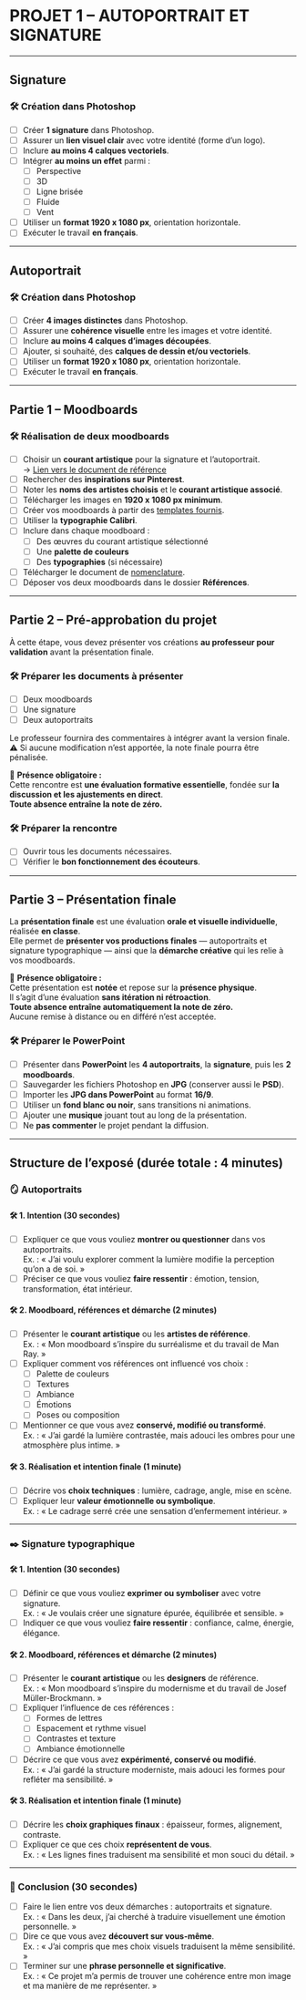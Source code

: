 # PROJET 1 – AUTOPORTRAIT ET SIGNATURE

---

## Signature

### 🛠️ Création dans Photoshop
- [ ] Créer **1 signature** dans Photoshop.
- [ ] Assurer un **lien visuel clair** avec votre identité (forme d’un logo).
- [ ] Inclure **au moins 4 calques vectoriels**.
- [ ] Intégrer **au moins un effet** parmi :
  - [ ] Perspective  
  - [ ] 3D  
  - [ ] Ligne brisée  
  - [ ] Fluide  
  - [ ] Vent
- [ ] Utiliser un **format 1920 x 1080 px**, orientation horizontale.
- [ ] Exécuter le travail **en français**.

---

## Autoportrait

### 🛠️ Création dans Photoshop
- [ ] Créer **4 images distinctes** dans Photoshop.
- [ ] Assurer une **cohérence visuelle** entre les images et votre identité.
- [ ] Inclure **au moins 4 calques d’images découpées**.
- [ ] Ajouter, si souhaité, des **calques de dessin et/ou vectoriels**.
- [ ] Utiliser un **format 1920 x 1080 px**, orientation horizontale.
- [ ] Exécuter le travail **en français**.

---

## Partie 1 – Moodboards

### 🛠️ Réalisation de deux moodboards
- [ ] Choisir un **courant artistique** pour la signature et l’autoportrait.  
  → [Lien vers le document de référence](https://cmontmorency365-my.sharepoint.com/:p:/g/personal/flpilote_cmontmorency_qc_ca/EbWlYrtLqN1Mlf0xWOwJArEB92yLuuZ_LoN2-32pD9rcwQ?e=d63kE3)
- [ ] Rechercher des **inspirations sur Pinterest**.
- [ ] Noter les **noms des artistes choisis** et le **courant artistique associé**.
- [ ] Télécharger les images en **1920 x 1080 px minimum**.
- [ ] Créer vos moodboards à partir des [templates fournis](https://cmontmorency365-my.sharepoint.com/:f:/g/personal/flpilote_cmontmorency_qc_ca/EgMWAkBvYPJKspzsmGFOrqABp__7LcDgB9KLSWMrT_QmXw?e=c4R2Of).
- [ ] Utiliser la **typographie Calibri**.
- [ ] Inclure dans chaque moodboard :
  - [ ] Des œuvres du courant artistique sélectionné  
  - [ ] Une **palette de couleurs**  
  - [ ] Des **typographies** (si nécessaire)
- [ ] Télécharger le document de [nomenclature](https://cmontmorency365-my.sharepoint.com/:f:/g/personal/flpilote_cmontmorency_qc_ca/EtTOCPWMaspFh1mZfR3pQdkBnuwrvNMDu4M49-V-qh56jg?e=gPDhoR).
- [ ] Déposer vos deux moodboards dans le dossier **Références**.

---

## Partie 2 – Pré-approbation du projet

À cette étape, vous devez présenter vos créations **au professeur pour validation** avant la présentation finale.

### 🛠️ Préparer les documents à présenter
- [ ] Deux moodboards  
- [ ] Une signature  
- [ ] Deux autoportraits  

Le professeur fournira des commentaires à intégrer avant la version finale.  
⚠️ Si aucune modification n’est apportée, la note finale pourra être pénalisée.

📌 **Présence obligatoire :**  
Cette rencontre est **une évaluation formative essentielle**, fondée sur **la discussion et les ajustements en direct**.  
**Toute absence entraîne la note de zéro.**

### 🛠️ Préparer la rencontre
- [ ] Ouvrir tous les documents nécessaires.
- [ ] Vérifier le **bon fonctionnement des écouteurs**.

---

## Partie 3 – Présentation finale

La **présentation finale** est une évaluation **orale et visuelle individuelle**, réalisée **en classe**.  
Elle permet de **présenter vos productions finales** — autoportraits et signature typographique — ainsi que la **démarche créative** qui les relie à vos moodboards.

📌 **Présence obligatoire :**  
Cette présentation est **notée** et repose sur la **présence physique**.  
Il s’agit d’une évaluation **sans itération ni rétroaction**.  
**Toute absence entraîne automatiquement la note de zéro.**  
Aucune remise à distance ou en différé n’est acceptée.

### 🛠️ Préparer le PowerPoint
- [ ] Présenter dans **PowerPoint** les **4 autoportraits**, la **signature**, puis les **2 moodboards**.
- [ ] Sauvegarder les fichiers Photoshop en **JPG** (conserver aussi le **PSD**).
- [ ] Importer les **JPG dans PowerPoint** au format **16/9**.
- [ ] Utiliser un **fond blanc ou noir**, sans transitions ni animations.
- [ ] Ajouter une **musique** jouant tout au long de la présentation.
- [ ] Ne **pas commenter** le projet pendant la diffusion.

---

## Structure de l’exposé (durée totale : 4 minutes)

### 🪞 Autoportraits

#### 🛠️ 1. Intention (30 secondes)
- [ ] Expliquer ce que vous vouliez **montrer ou questionner** dans vos autoportraits.  
  Ex. : « J’ai voulu explorer comment la lumière modifie la perception qu’on a de soi. »
- [ ] Préciser ce que vous vouliez **faire ressentir** : émotion, tension, transformation, état intérieur.

#### 🛠️ 2. Moodboard, références et démarche (2 minutes)
- [ ] Présenter le **courant artistique** ou les **artistes de référence**.  
  Ex. : « Mon moodboard s’inspire du surréalisme et du travail de Man Ray. »
- [ ] Expliquer comment vos références ont influencé vos choix :
  - [ ] Palette de couleurs  
  - [ ] Textures  
  - [ ] Ambiance  
  - [ ] Émotions  
  - [ ] Poses ou composition
- [ ] Mentionner ce que vous avez **conservé, modifié ou transformé**.  
  Ex. : « J’ai gardé la lumière contrastée, mais adouci les ombres pour une atmosphère plus intime. »

#### 🛠️ 3. Réalisation et intention finale (1 minute)
- [ ] Décrire vos **choix techniques** : lumière, cadrage, angle, mise en scène.
- [ ] Expliquer leur **valeur émotionnelle ou symbolique**.  
  Ex. : « Le cadrage serré crée une sensation d’enfermement intérieur. »

---

### ✒️ Signature typographique

#### 🛠️ 1. Intention (30 secondes)
- [ ] Définir ce que vous vouliez **exprimer ou symboliser** avec votre signature.  
  Ex. : « Je voulais créer une signature épurée, équilibrée et sensible. »
- [ ] Indiquer ce que vous vouliez **faire ressentir** : confiance, calme, énergie, élégance.

#### 🛠️ 2. Moodboard, références et démarche (2 minutes)
- [ ] Présenter le **courant artistique** ou les **designers** de référence.  
  Ex. : « Mon moodboard s’inspire du modernisme et du travail de Josef Müller-Brockmann. »
- [ ] Expliquer l’influence de ces références :
  - [ ] Formes de lettres  
  - [ ] Espacement et rythme visuel  
  - [ ] Contrastes et texture  
  - [ ] Ambiance émotionnelle
- [ ] Décrire ce que vous avez **expérimenté, conservé ou modifié**.  
  Ex. : « J’ai gardé la structure moderniste, mais adouci les formes pour refléter ma sensibilité. »

#### 🛠️ 3. Réalisation et intention finale (1 minute)
- [ ] Décrire les **choix graphiques finaux** : épaisseur, formes, alignement, contraste.
- [ ] Expliquer ce que ces choix **représentent de vous**.  
  Ex. : « Les lignes fines traduisent ma sensibilité et mon souci du détail. »

---

### 🩶 Conclusion (30 secondes)
- [ ] Faire le lien entre vos deux démarches : autoportraits et signature.  
  Ex. : « Dans les deux, j’ai cherché à traduire visuellement une émotion personnelle. »
- [ ] Dire ce que vous avez **découvert sur vous-même**.  
  Ex. : « J’ai compris que mes choix visuels traduisent la même sensibilité. »
- [ ] Terminer sur une **phrase personnelle et significative**.  
  Ex. : « Ce projet m’a permis de trouver une cohérence entre mon image et ma manière de me représenter. »
